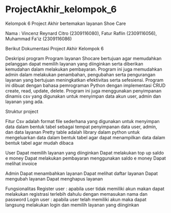 # ProjectAkhir_kelompok_6

Kelompok 6 Project Akhir bertemakan layanan Shoe Care

Nama : Vincenz Reynard Citro (2309116080), Fatur Raflin (2309116056), Muhammad Fa'iz (2309116086)

Berikut Dokumentasi Project Akhir Kelompok 6

Deskripsi program 
Program layanan Shocare bertujuan agar memudahkan pelanggan dapat memilih layanan yang diinginkan serta diberikan kemudahan dalam melakukan pembayaran. Program ini juga memudahkan admin dalam melakukan penambahan, pengubahan serta pengurangan layanan yang bertujuan meningkatkan efektivitas serta sefesiensi. 
Program ini dibuat dengan bahasa pemrograman Python dengan implementasi CRUD create, read, update, delete. Program ini juga menggunakan penyimpanan dinamis csv yang digunakan untuk menyimpan data akun user, admin dan layanan yang ada. 

Struktur project

Fitur
Csv adalah  format file sederhana yang digunakan untuk menyimpan data dalam bentuk tabel sebagai tempat penyimpanan data user, admin, dan data layanan
Pretty table adalah library dalam python untuk mengeluarkan data dalam bentuk tabel agar dapat menampilkan data dalam bentuk tabel agar mudah dibaca

User 
Dapat memilih layanan yang diinginkan
Dapat melakukan top up saldo e money
Dapat melakukan pembayaran menggunakan saldo e money
Dapat melihat invoice 

Admin 
Dapat menambahkan layanan 
Dapat melihat daftar layanan 
Dapat mengubah layanan 
Dapat menghapus layanan

Fungsionalitas
Register user : apabila user tidak memiliki akun makan dapat melakukan registrasi terlebih dahulu dengan memasukan nama dan password
Login user : apabila user telah memiliki akun maka dapat langsung melakukan login dan memilih layanan yang diinginkan
